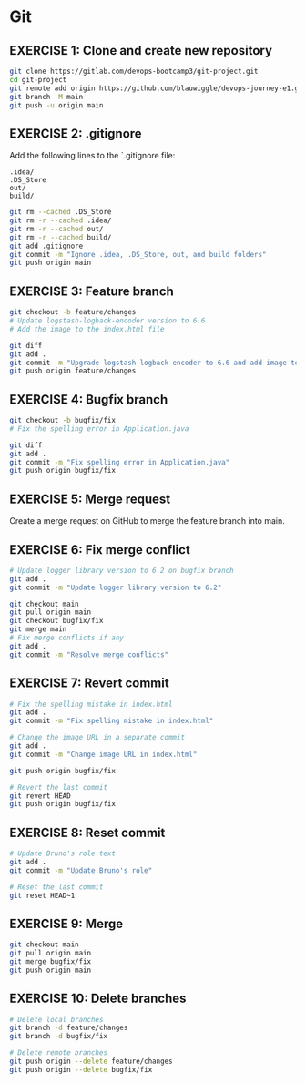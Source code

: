 # Git

## EXERCISE 1: Clone and create new repository

```bash
git clone https://gitlab.com/devops-bootcamp3/git-project.git
cd git-project
git remote add origin https://github.com/blauwiggle/devops-journey-e1.git
git branch -M main
git push -u origin main
```

## EXERCISE 2: .gitignore

Add the following lines to the `.gitignore file:

```.gitignore
.idea/
.DS_Store
out/
build/
```

```bash
git rm --cached .DS_Store
git rm -r --cached .idea/
git rm -r --cached out/
git rm -r --cached build/
git add .gitignore
git commit -m "Ignore .idea, .DS_Store, out, and build folders"
git push origin main
```

## EXERCISE 3: Feature branch

```bash
git checkout -b feature/changes
# Update logstash-logback-encoder version to 6.6
# Add the image to the index.html file

git diff
git add .
git commit -m "Upgrade logstash-logback-encoder to 6.6 and add image to index.html"
git push origin feature/changes
```

## EXERCISE 4: Bugfix branch

```bash
git checkout -b bugfix/fix
# Fix the spelling error in Application.java

git diff
git add .
git commit -m "Fix spelling error in Application.java"
git push origin bugfix/fix

```

## EXERCISE 5: Merge request

Create a merge request on GitHub to merge the feature branch into main.

## EXERCISE 6: Fix merge conflict

```bash
# Update logger library version to 6.2 on bugfix branch
git add .
git commit -m "Update logger library version to 6.2"

git checkout main
git pull origin main
git checkout bugfix/fix
git merge main
# Fix merge conflicts if any
git add .
git commit -m "Resolve merge conflicts"
```

## EXERCISE 7: Revert commit

```bash
# Fix the spelling mistake in index.html
git add .
git commit -m "Fix spelling mistake in index.html"

# Change the image URL in a separate commit
git add .
git commit -m "Change image URL in index.html"

git push origin bugfix/fix

# Revert the last commit
git revert HEAD
git push origin bugfix/fix
```

## EXERCISE 8: Reset commit

```bash
# Update Bruno's role text
git add .
git commit -m "Update Bruno's role"

# Reset the last commit
git reset HEAD~1
```

## EXERCISE 9: Merge

```bash
git checkout main
git pull origin main
git merge bugfix/fix
git push origin main
```

## EXERCISE 10: Delete branches

```bash
# Delete local branches
git branch -d feature/changes
git branch -d bugfix/fix

# Delete remote branches
git push origin --delete feature/changes
git push origin --delete bugfix/fix
```
